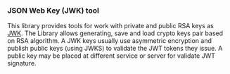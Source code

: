### JSON Web Key (JWK) tool 
This library provides tools for work with private and public RSA keys as [JWK](https://datatracker.ietf.org/doc/html/rfc7517).
The Library allows generating, save and load crypto keys pair based on RSA algorithm. A JWK keys usually use asymmetric encryption and publish public keys (using JWKS) to validate the JWT tokens they issue.
A public key may be placed at different service or server for validate JWT signature.



 
